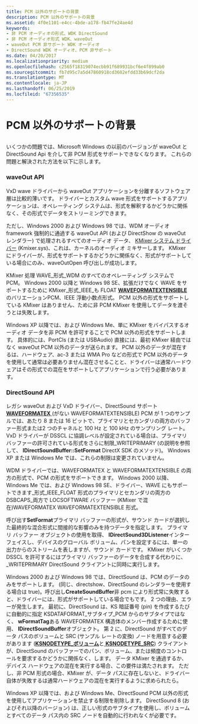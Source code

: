 ```yaml
---
title: PCM 以外のサポートの背景
description: PCM 以外のサポートの背景
ms.assetid: 4f0e1101-e4cc-4bde-a178-fb47fe24ae4d
keywords:
- 非 PCM オーディオの形式、WDK DirectSound
- 非 PCM オーディオ形式 WDK、waveOut
- waveOut PCM 非サポート WDK オーディオ
- DirectSound WDK オーディオ、PCM 非サポート
ms.date: 04/20/2017
ms.localizationpriority: medium
ms.openlocfilehash: c2565f18319074ecbb91f689931bcf6e4f899ab0
ms.sourcegitcommit: fb7d95c7a5d47860918cd3602efdd33b69dcf2da
ms.translationtype: MT
ms.contentlocale: ja-JP
ms.lasthandoff: 06/25/2019
ms.locfileid: "67356535"
---
```

# <a name="background-of-non-pcm-support"></a>PCM 以外のサポートの背景


## <span id="background_of_non_pcm_support"></span><span id="BACKGROUND_OF_NON_PCM_SUPPORT"></span>


いくつかの問題では、Microsoft Windows の以前のバージョンが waveOut と DirectSound Api を介して非 PCM 形式をサポートできなくなります。 これらの問題と解決された方法を以下に示します。

### <a name="span-idwaveoutapispanspan-idwaveoutapispanspan-idwaveoutapispanwaveout-api"></a><span id="waveOut_API"></span><span id="waveout_api"></span><span id="WAVEOUT_API"></span>waveOut API

VxD wave ドライバーから waveOut アプリケーションを分離するソフトウェア層は比較的薄いです。 ドライバーとカスタム wave 形式をサポートするアプリケーションは、オペレーティング システムは、形式を解釈するかどうかに関係なく、その形式でデータをストリーミングできます。

ただし、Windows 2000 および Windows 98 では、WDM オーディオ framework 強制的に通過する waveOut API (および DirectShow の waveOut レンダラー) で処理されるすべてのオーディオ データ、 [KMixer システム ドライバー](kernel-mode-wdm-audio-components.md#kmixer_system_driver) (Kmixer.sys)、これは、カーネルのオーディオ ミキサーします。 KMixer にドライバーが、形式をサポートするかどうかに関係なく、形式がサポートしている場合にのみ、waveOutOpen 呼び出しが成功します。

KMixer 処理 WAVE\_形式\_WDM のすべてのオペレーティング システムで PCM。 Windows 2000 以降と Windows 98 SE、拡張だけでなく WAVE をサポートするために KMixer\_形式\_IEEE\_も FLOAT [ **WAVEFORMATEXTENSIBLE** ](https://docs.microsoft.com/windows-hardware/drivers/ddi/content/ksmedia/ns-ksmedia-waveformatextensible)のバリエーションPCM、IEEE 浮動小数点形式。 PCM 以外の形式をサポートしている KMixer はありません、ために非 PCM KMixer を使用してデータを渡そうとは失敗します。

Windows XP 以降では、および Windows Me、単に KMixer をバイパスするオーディオ データを非 PCM を許可することで PCM 以外の形式をサポートします。 具体的には、PortCls (または USBAudio) 直接には、最初 KMixer 経由ではなく waveOut PCM 以外のデータが送られます。 PCM 以外のデータが混在するは、ハードウェア、ac-3 または WMA Pro などの形式で PCM 以外のデータを使用して通常は必要ありません混在させることと、ドライバーは通常ハードウェアはその形式での混在をサポートしてアプリケーションで行う必要があります。

### <a name="span-iddirectsoundapispanspan-iddirectsoundapispanspan-iddirectsoundapispandirectsound-api"></a><span id="DirectSound_API"></span><span id="directsound_api"></span><span id="DIRECTSOUND_API"></span>DirectSound API

レガシ waveOut および VxD ドライバー、DirectSound サポート[ **WAVEFORMATEX** ](https://docs.microsoft.com/windows/desktop/api/mmreg/ns-mmreg-twaveformatex) (がない WAVEFORMATEXTENSIBLE) PCM が 1 つのサンプルでは、あたり 8 または 16 ビットで、プライマリとセカンダリの両方のバッファー形式または2 つのチャネルと 100 Hz と 100 kHz のサンプリング レート。 VxD ドライバーが DSSCL に協調レベルが設定されている場合は、プライマリ バッファーの許可されている形式をさらに制限\_WRITEPRIMARY (の説明を参照して、 **IDirectSoundBuffer::SetFormat** DirectX SDK のメソッド)。 Windows XP または Windows Me では、これらの制限は変更されていません。

WDM ドライバーでは、WAVEFORMATEX と WAVEFORMATEXTENSIBLE の両方の形式で、PCM の形式をサポートできます。 Windows 2000 以降、Windows Me では、および Windows 98 SE、ドライバー、WAVE にもサポートできます\_形式\_IEEE\_FLOAT 形式のプライマリとセカンダリの両方の DSBCAPS\_両方で LOCSOFTWARE バッファー (KMixer で混在)WAVEFORMATEX WAVEFORMATEXTENSIBLE 形式。

呼び出す**SetFormat**プライマリ バッファーの形式が、サウンド カードが選択した最終的な混合形式に間接的な影響のみを持つデータを指定します。 プライマリ バッファー オブジェクトの使用を取得、 **IDirectSound3DListener**インターフェイスし、デバイスのグローバル ボリューム、パンを設定するには、単一の出力からのストリームを表しますが、サウンド カードです。 KMixer がいくつか DSSCL を許可するにはプライマリ バッファーのデータを合成する代わりに、\_WRITEPRIMARY DirectSound クライアントに同時に実行します。

Windows 2000 および Windows 98 では、DirectSound は、PCM のデータのみをサポートします。 (同じ、directshow、DirectSound のレンダラーを使用する場合は true)。呼び出し**CreateSoundBuffer**非 pcm により形式常に失敗すると、ドライバーには、形式がサポートしている場合でもです。 2 つの理由、エラーが発生します。 最初に、DirectSound は、KS 暗証番号 (pin) を作成するたびに自動的に指定 KSDATAFORMAT\_サブタイプ\_PCM からのサブタイプではなく、 **wFormatTag**ある WAVEFORMATEX 構造体のメンバー作成するために使用、 **IDirectSoundBuffer**オブジェクト。 第 2 に、DirectSound がすべてのデータ パスのボリュームと SRC (サンプル レートの変換) ノードを用意する必要があります ([**KSNODETYPE\_ボリューム**](https://docs.microsoft.com/windows-hardware/drivers/audio/ksnodetype-volume)と[ **KSNODETYPE\_SRC**](https://docs.microsoft.com/windows-hardware/drivers/audio/ksnodetype-src)) クライアントが、DirectSound のバッファーでのパン、ボリューム、または頻度のコントロールを要求するかどうかに関係なく、します。 データ KMixer を通過するか、デバイス ハードウェアの混在を実行する場合、この要件は満たされます。 ただし、非 PCM 形式の場合、KMixer が、データ パスに存在しないと、ドライバー自体が失敗するは通常ハードウェアの混在を実行するように求められたら。

Windows XP 以降では、および Windows Me、DirectSound PCM 以外の形式を使用してアプリケーションを禁止する制限を削除します。 DirectSound 8 (およびそれ以降のバージョン) は、正しい形式のサブタイプを使用し、ボリュームとすべてのデータ パス内の SRC ノードを自動的に行われなくが必要です。

 

 




